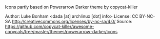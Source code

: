Icons partly based on Powerarrow Darker theme by copycat-killer

Author:   Luke Bonham <dada [at] archlinux [dot] info>
License:  CC BY-NC-SA <http://creativecommons.org/licenses/by-nc-sa/4.0/>
Source:   https://github.com/copycat-killer/awesome-copycats/tree/master/themes/powerarrow-darker/icons
